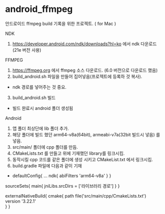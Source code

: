 # android_ffmpeg

안드로이드 ffmpeg build 기록을 위한 프로젝트. ( for Mac )

NDK
1. https://developer.android.com/ndk/downloads?hl=ko 에서 ndk 다운로드 (21e 버전 사용)

FFMPEG
1. https://ffmpeg.org 에서 ffmpeg 소스 다운로드. (6.0 버전으로 다운로드 했음)
2. build_android.sh 파일을 만들어 집어넣음(프로젝트에 등록하 것 복사).
- ndk 경로를 넣어주는 것 중요.
3. build_android.sh 빌드
- 빌드 완료시 android 폴더 생성됨

Android
1. 앱 폴더 최상단에 lib 폴더 추가.
2. 해당 폴더에 빌드 했던 arm64-v8a(64bit), armeabi-v7a(32bit 빌드시 넣음) 를 넣음.
3. src/main/ 폴더에 cpp 폴더를 만듬.
4. CMakeLists.txt 를 만들고 위에 기재했던 library를 링크시킴.
5. 동작시킬 cpp 코드를 같은 폴더에 생성 시키고 CMakeList.txt 에서 링크시킴.
6. build.gradle 파일에 다음과 같이 기재
- defaultConfig{
 ...
 ndk{
  abiFilters 'arm64-v8a'
 }
}

sourceSets{
  main{
  jniLibs.srcDirs = ['라이브러리 경로']
  }
}

externalNativeBuild{
  cmake{
    path file('src/main/cpp/CmakeLists.txt')
    version '3.22.1'  
  }
}
